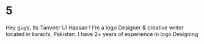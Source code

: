 # 5
Hey guys, Its Tanveer Ul Hassan ! I'm a logo Designer &amp; creative writer located in karachi, Pakistan. I have 2+ years of experience in logo Designing
